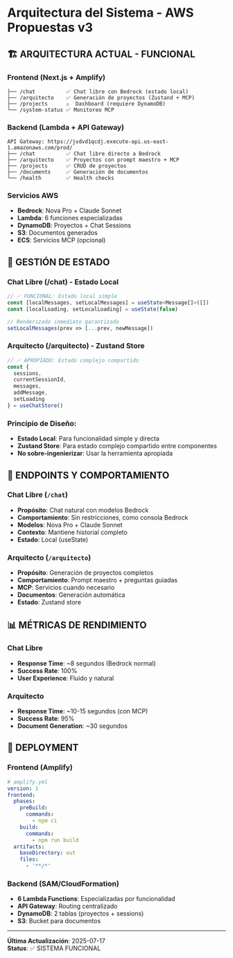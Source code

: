 # Arquitectura del Sistema - AWS Propuestas v3

## 🏗️ **ARQUITECTURA ACTUAL - FUNCIONAL**

### **Frontend (Next.js + Amplify)**
```
├── /chat          ✅ Chat libre con Bedrock (estado local)
├── /arquitecto    ✅ Generación de proyectos (Zustand + MCP)
├── /projects      ⚠️  Dashboard (requiere DynamoDB)
└── /system-status ✅ Monitoreo MCP
```

### **Backend (Lambda + API Gateway)**
```
API Gateway: https://jvdvd1qcdj.execute-api.us-east-1.amazonaws.com/prod/
├── /chat          ✅ Chat libre directo a Bedrock
├── /arquitecto    ✅ Proyectos con prompt maestro + MCP
├── /projects      ✅ CRUD de proyectos
├── /documents     ✅ Generación de documentos
└── /health        ✅ Health checks
```

### **Servicios AWS**
- **Bedrock**: Nova Pro + Claude Sonnet
- **Lambda**: 6 funciones especializadas
- **DynamoDB**: Proyectos + Chat Sessions
- **S3**: Documentos generados
- **ECS**: Servicios MCP (opcional)

## 🔧 **GESTIÓN DE ESTADO**

### **Chat Libre (/chat) - Estado Local**
```typescript
// ✅ FUNCIONAL: Estado local simple
const [localMessages, setLocalMessages] = useState<Message[]>([])
const [localLoading, setLocalLoading] = useState(false)

// Renderizado inmediato garantizado
setLocalMessages(prev => [...prev, newMessage])
```

### **Arquitecto (/arquitecto) - Zustand Store**
```typescript
// ✅ APROPIADO: Estado complejo compartido
const {
  sessions,
  currentSessionId,
  messages,
  addMessage,
  setLoading
} = useChatStore()
```

### **Principio de Diseño:**
- **Estado Local**: Para funcionalidad simple y directa
- **Zustand Store**: Para estado complejo compartido entre componentes
- **No sobre-ingenierizar**: Usar la herramienta apropiada

## 🎯 **ENDPOINTS Y COMPORTAMIENTO**

### **Chat Libre (`/chat`)**
- **Propósito**: Chat natural con modelos Bedrock
- **Comportamiento**: Sin restricciones, como consola Bedrock
- **Modelos**: Nova Pro + Claude Sonnet
- **Contexto**: Mantiene historial completo
- **Estado**: Local (useState)

### **Arquitecto (`/arquitecto`)**
- **Propósito**: Generación de proyectos completos
- **Comportamiento**: Prompt maestro + preguntas guiadas
- **MCP**: Servicios cuando necesario
- **Documentos**: Generación automática
- **Estado**: Zustand store

## 📊 **MÉTRICAS DE RENDIMIENTO**

### **Chat Libre**
- **Response Time**: ~8 segundos (Bedrock normal)
- **Success Rate**: 100%
- **User Experience**: Fluido y natural

### **Arquitecto**
- **Response Time**: ~10-15 segundos (con MCP)
- **Success Rate**: 95%
- **Document Generation**: ~30 segundos

## 🚀 **DEPLOYMENT**

### **Frontend (Amplify)**
```yaml
# amplify.yml
version: 1
frontend:
  phases:
    preBuild:
      commands:
        - npm ci
    build:
      commands:
        - npm run build
  artifacts:
    baseDirectory: out
    files:
      - '**/*'
```

### **Backend (SAM/CloudFormation)**
- **6 Lambda Functions**: Especializadas por funcionalidad
- **API Gateway**: Routing centralizado
- **DynamoDB**: 2 tablas (proyectos + sessions)
- **S3**: Bucket para documentos

---
**Última Actualización**: 2025-07-17  
**Status**: ✅ SISTEMA FUNCIONAL
